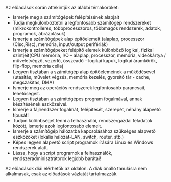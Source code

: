 Az előadások során áttekintjük az alábbi témaköröket:

- Ismerje meg a számítógépek felépítésének alapjait
- Tudja megkülönböztetni a legfontosabb számítógép rendszereket (mikrokontrolleres, többprocesszoros, többmagos rendszerek, adatok, programok, ábrázolásuk)
- Ismerje a számítógépek alap építőelemeit (alaplap, processzor (Cisc,Risc), memória, input/output perifériák)
- Ismerje a számítógépeket felépítő elemek különböző logikai, fizikai szintjeit(CPU memória, I/O – alaplap, processzor, memória, videókártya / műveletvégző, vezérlő, összeadó – logikai kapuk, logikai áramkörök, flip-flop, memória cella)
- Legyen tisztában a számítógép alap építőelemeinek a működésével (utasítás, művelet végzés, memória kezelés, gyorsító tár - cache, megszakítás, DMA)
- Ismerje meg az operációs rendszerek legfontosabb parancsait, lehetőségeit.
- Legyen tisztában a számítógépes program fogalmával, annak készítésének eszközeivel.
- Ismerje a fájlrendszer fogalmát, felépítését, szerepét, néhány alapvető típusát!
- Tudjon különbséget tenni a felhasználói, rendszergazdai feladatok között, ismerje azok legfontosabb elemeit.
- Ismerje a számítógép hálózatba kapcsolásához szükséges alapvető eszközöket (lokális hálózat-LAN, switch, router, stb.)
- Képes legyen alapvető script programok írására Linux és Windows rendszerek alatt.
- Lássa, hogy a script programok a felhasználók, rendszeradminisztrátorok legjobb barátai!

Az előadások diái elérhetők az oldalon. A diák önálló tanulásra nem alkalmasak, csak az előadások vázlatát tartalmazzák.
